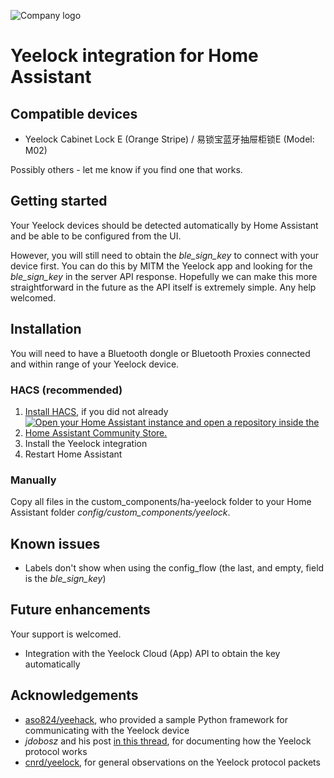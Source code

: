 ![Company logo](https://www.yeeloc.com/wp-content/themes/yisuobao/assets/image/banner.svg)

# Yeelock integration for Home Assistant
## Compatible devices

* Yeelock Cabinet Lock E (Orange Stripe) / 易锁宝蓝牙抽屉柜锁E (Model: M02)

Possibly others - let me know if you find one that works.

## Getting started
Your Yeelock devices should be detected automatically by Home Assistant and be able to be configured from the UI.

However, you will still need to obtain the *ble_sign_key* to connect with your device first. You can do this by MITM the Yeelock app and looking for the *ble_sign_key* in the server API response. Hopefully we can make this more straightforward in the future as the API itself is extremely simple. Any help welcomed.

## Installation
You will need to have a Bluetooth dongle or Bluetooth Proxies connected and within range of your Yeelock device.

### HACS (recommended)
1. [Install HACS](https://hacs.xyz/docs/setup/download), if you did not already
2. [![Open your Home Assistant instance and open a repository inside the Home Assistant Community Store.](https://my.home-assistant.io/badges/hacs_repository.svg)](https://my.home-assistant.io/redirect/hacs_repository/?owner=codyc1515&repository=ha-yeelock&category=integration)
3. Install the Yeelock integration
4. Restart Home Assistant

### Manually
Copy all files in the custom_components/ha-yeelock folder to your Home Assistant folder *config/custom_components/yeelock*.

## Known issues

* Labels don't show when using the config_flow (the last, and empty, field is the *ble_sign_key*)

## Future enhancements
Your support is welcomed.

* Integration with the Yeelock Cloud (App) API to obtain the key automatically

## Acknowledgements
- [aso824/yeehack](https://github.com/aso824/yeehack), who provided a sample Python framework for communicating with the Yeelock device
- _jdobosz_ and his post [in this thread](https://community.home-assistant.io/t/xiaomi-mijia-yeelock-integration/92331/43), for documenting how the Yeelock protocol works
- [cnrd/yeelock](https://github.com/cnrd/yeelock), for general observations on the Yeelock protocol packets
